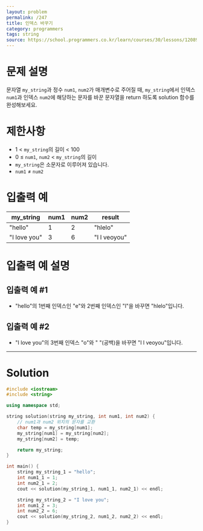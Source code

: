 ```yaml
---
layout: problem
permalink: /247
title: 인덱스 바꾸기
category: programmers
tags: string
source: https://school.programmers.co.kr/learn/courses/30/lessons/120895
---
```


# 문제 설명

문자열 `my_string`과 정수 `num1`, `num2`가 매개변수로 주어질 때, `my_string`에서 인덱스 `num1`과 인덱스 `num2`에 해당하는 문자를 바꾼 문자열을 return 하도록 solution 함수를 완성해보세요.

# 제한사항

- 1 < `my_string`의 길이 < 100
- 0 ≤ `num1`, `num2` < `my_string`의 길이
- `my_string`은 소문자로 이루어져 있습니다.
- `num1` ≠ `num2`

# 입출력 예

| my_string | num1 | num2 | result |
| --- | --- | --- | --- |
| "hello" | 1 | 2 | "hlelo" |
| "I love you" | 3 | 6 | "I l veoyou" |

# 입출력 예 설명

## 입출력 예 #1

- "hello"의 1번째 인덱스인 "e"와 2번째 인덱스인 "l"을 바꾸면 "hlelo"입니다.

## 입출력 예 #2

- "I love you"의 3번째 인덱스 "o"와 " "(공백)을 바꾸면 "I l veoyou"입니다.

---

# Solution

```cpp
#include <iostream>
#include <string>

using namespace std;

string solution(string my_string, int num1, int num2) {
    // num1과 num2 위치의 문자를 교환
    char temp = my_string[num1];
    my_string[num1] = my_string[num2];
    my_string[num2] = temp;

    return my_string;
}

int main() {
    string my_string_1 = "hello";
    int num1_1 = 1;
    int num2_1 = 2;
    cout << solution(my_string_1, num1_1, num2_1) << endl;

    string my_string_2 = "I love you";
    int num1_2 = 3;
    int num2_2 = 6;
    cout << solution(my_string_2, num1_2, num2_2) << endl;
}
```
